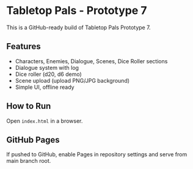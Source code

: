 # Tabletop Pals - Prototype 7

This is a GitHub-ready build of Tabletop Pals Prototype 7.

## Features
- Characters, Enemies, Dialogue, Scenes, Dice Roller sections
- Dialogue system with log
- Dice roller (d20, d6 demo)
- Scene upload (upload PNG/JPG background)
- Simple UI, offline ready

## How to Run
Open `index.html` in a browser.

## GitHub Pages
If pushed to GitHub, enable Pages in repository settings and serve from main branch root.
